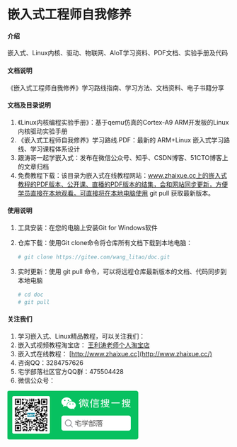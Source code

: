 # 嵌入式工程师自我修养

#### 介绍
嵌入式、Linux内核、驱动、物联网、AIoT学习资料、PDF文档、实验手册及代码

#### 文档说明
《嵌入式工程师自我修养》学习路线指南、学习方法、文档资料、电子书籍分享


#### 文档及目录说明

1.  《Linux内核编程实验手册》：基于qemu仿真的Cortex-A9 ARM开发板的Linux内核驱动实验手册
2.  《嵌入式工程师自我修养》学习路线.PDF：最新的 ARM+Linux 嵌入式学习路线、学习课程体系设计
3.  跟涛哥一起学嵌入式：发布在微信公众号、知乎、CSDN博客、51CTO博客上的文章归档
4.  免费教程下载：该目录为嵌入式在线教程网站：www.zhaixue.cc上的嵌入式教程的PDF版本、公开课、直播的PDF版本的结集，会和网站同步更新，方便学员直接在本地观看。可直接将在本地电脑使用 git pull 获取最新版本。

#### 使用说明

1. 工具安装：在您的电脑上安装Git for Windows软件

2. 仓库下载：使用Git clone命令将仓库所有文档下载到本地电脑：

   ```bash
   # git clone https://gitee.com/wang_litao/doc.git
   ```

3. 实时更新：使用 git pull 命令，可以将远程仓库最新版本的文档、代码同步到本地电脑

   ```bash
   # cd doc
   # git pull
   ```

   


#### 关注我们

1.  学习嵌入式、Linux精品教程，可以关注我们：
2.  嵌入式视频教程淘宝店： [王利涛老师个人淘宝店](https://wanglitao.taobao.com/)
3.  嵌入式在线教程： [http://www.zhaixue.cc](http://www.zhaixue.cc/) 
4.  咨询QQ：3284757626 
5.   宅学部落社区官方QQ群：475504428
7.  微信公众号：

![](公众号：宅学部落.png)
